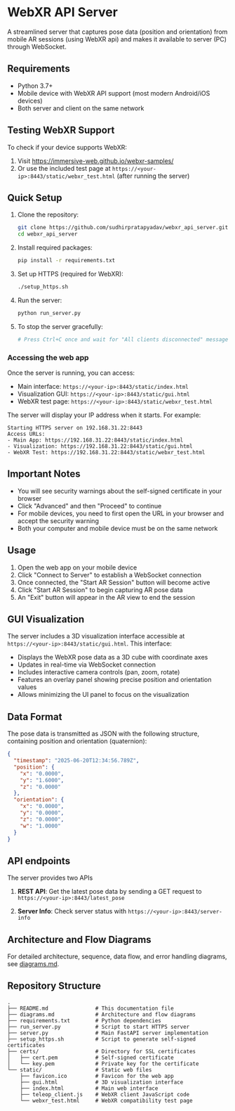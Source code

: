 # WebXR API Server

A streamlined server that captures pose data (position and orientation) from mobile AR sessions (using WebXR api) and makes it available to server (PC) through WebSocket.

## Requirements

- Python 3.7+
- Mobile device with WebXR API support (most modern Android/iOS devices)
- Both server and client on the same network

## Testing WebXR Support

To check if your device supports WebXR:
1. Visit https://immersive-web.github.io/webxr-samples/ 
2. Or use the included test page at `https://<your-ip>:8443/static/webxr_test.html` (after running the server)

## Quick Setup

1. Clone the repository:
   ```bash
   git clone https://github.com/sudhirpratapyadav/webxr_api_server.git
   cd webxr_api_server
   ```

2. Install required packages:
   ```bash
   pip install -r requirements.txt
   ```

3. Set up HTTPS (required for WebXR):
   ```bash
   ./setup_https.sh
   ```

4. Run the server:
   ```bash
   python run_server.py
   ```

5. To stop the server gracefully:
   ```bash
   # Press Ctrl+C once and wait for "All clients disconnected" message
   ```

### Accessing the web app

Once the server is running, you can access:

- Main interface: `https://<your-ip>:8443/static/index.html`
- Visualization GUI: `https://<your-ip>:8443/static/gui.html`
- WebXR test page: `https://<your-ip>:8443/static/webxr_test.html`

The server will display your IP address when it starts. For example:
```
Starting HTTPS server on 192.168.31.22:8443
Access URLs:
- Main App: https://192.168.31.22:8443/static/index.html
- Visualization: https://192.168.31.22:8443/static/gui.html
- WebXR Test: https://192.168.31.22:8443/static/webxr_test.html
```

## Important Notes

- You will see security warnings about the self-signed certificate in your browser
- Click "Advanced" and then "Proceed" to continue
- For mobile devices, you need to first open the URL in your browser and accept the security warning
- Both your computer and mobile device must be on the same network

## Usage

1. Open the web app on your mobile device
2. Click "Connect to Server" to establish a WebSocket connection
3. Once connected, the "Start AR Session" button will become active
4. Click "Start AR Session" to begin capturing AR pose data
5. An "Exit" button will appear in the AR view to end the session

## GUI Visualization

The server includes a 3D visualization interface accessible at `https://<your-ip>:8443/static/gui.html`. This interface:

- Displays the WebXR pose data as a 3D cube with coordinate axes
- Updates in real-time via WebSocket connection
- Includes interactive camera controls (pan, zoom, rotate)
- Features an overlay panel showing precise position and orientation values
- Allows minimizing the UI panel to focus on the visualization

## Data Format

The pose data is transmitted as JSON with the following structure, containing position and orientation (quaternion):

```json
{
  "timestamp": "2025-06-20T12:34:56.789Z",
  "position": {
    "x": "0.0000",
    "y": "1.6000",
    "z": "0.0000"
  },
  "orientation": {
    "x": "0.0000",
    "y": "0.0000",
    "z": "0.0000",
    "w": "1.0000"
  }
}
```

## API endpoints

The server provides two APIs

1. **REST API**: Get the latest pose data by sending a GET request to `https://<your-ip>:8443/latest_pose`

2. **Server Info**: Check server status with `https://<your-ip>:8443/server-info`

## Architecture and Flow Diagrams

For detailed architecture, sequence, data flow, and error handling diagrams, see [diagrams.md](diagrams.md).

## Repository Structure

```
.
├── README.md               # This documentation file
├── diagrams.md             # Architecture and flow diagrams
├── requirements.txt        # Python dependencies
├── run_server.py           # Script to start HTTPS server
├── server.py               # Main FastAPI server implementation
├── setup_https.sh          # Script to generate self-signed certificates
├── certs/                  # Directory for SSL certificates
│   ├── cert.pem            # Self-signed certificate
│   └── key.pem             # Private key for the certificate
└── static/                 # Static web files
    ├── favicon.ico         # Favicon for the web app
    ├── gui.html            # 3D visualization interface
    ├── index.html          # Main web interface
    ├── teleop_client.js    # WebXR client JavaScript code
    └── webxr_test.html     # WebXR compatibility test page
```